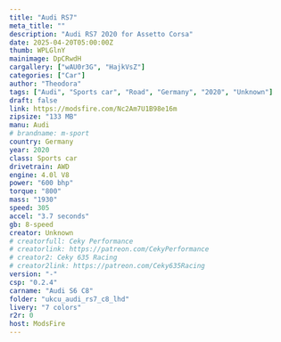 ```yaml
---
title: "Audi RS7"
meta_title: ""
description: "Audi RS7 2020 for Assetto Corsa"
date: 2025-04-20T05:00:00Z
thumb: WPLGlnY
mainimage: DpCRwdH
cargallery: ["wAU0r3G", "HajkVsZ"]
categories: ["Car"]
author: "Theodora"
tags: ["Audi", "Sports car", "Road", "Germany", "2020", "Unknown"]
draft: false
link: https://modsfire.com/Nc2Am7U1B98e16m
zipsize: "133 MB"
manu: Audi
# brandname: m-sport
country: Germany
year: 2020
class: Sports car
drivetrain: AWD
engine: 4.0l V8
power: "600 bhp"
torque: "800"
mass: "1930"
speed: 305
accel: "3.7 seconds"
gb: 8-speed
creator: Unknown
# creatorfull: Ceky Performance
# creatorlink: https://patreon.com/CekyPerformance
# creator2: Ceky 635 Racing
# creator2link: https://patreon.com/Ceky635Racing
version: "-"
csp: "0.2.4"
carname: "Audi S6 C8"
folder: "ukcu_audi_rs7_c8_lhd"
livery: "7 colors"
r2r: 0
host: ModsFire
---
```

